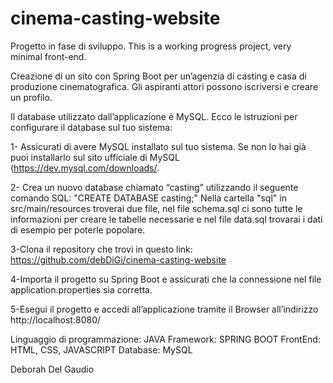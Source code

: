 # cinema-casting-website

Progetto in fase di sviluppo. 
This is a working progress project, very minimal front-end.  

Creazione di un sito con Spring Boot per un’agenzia di casting e casa di produzione cinematografica. Gli aspiranti attori possono iscriversi e creare un profilo. 


Il database utilizzato dall’applicazione è MySQL. Ecco le istruzioni per configurare il database sul tuo sistema: 

1- Assicurati di avere MySQL installato sul tuo sistema. Se non lo hai già puoi installarlo sul sito ufficiale di MySQL (https://dev.mysql.com/downloads/. 

2- Crea un nuovo database chiamato “casting” utilizzando il seguente comando SQL:  "CREATE DATABASE casting;"
Nella cartella "sql" in src/main/resources troverai due file, nel file schema.sql ci sono tutte le informazioni per creare le tabelle necessarie e nel file data.sql trovarai i dati di esempio per poterle popolare.  

3-Clona il repository che trovi in questo link: https://github.com/debDiGi/cinema-casting-website

4-Importa il progetto su Spring Boot e assicurati che la connessione nel file application.properties sia corretta. 

5-Esegui il progetto e accedi all’applicazione tramite il Browser all’indirizzo http://localhost:8080/


Linguaggio di programmazione: JAVA
Framework: SPRING BOOT
FrontEnd: HTML, CSS, JAVASCRIPT
Database: MySQL



Deborah Del Gaudio
